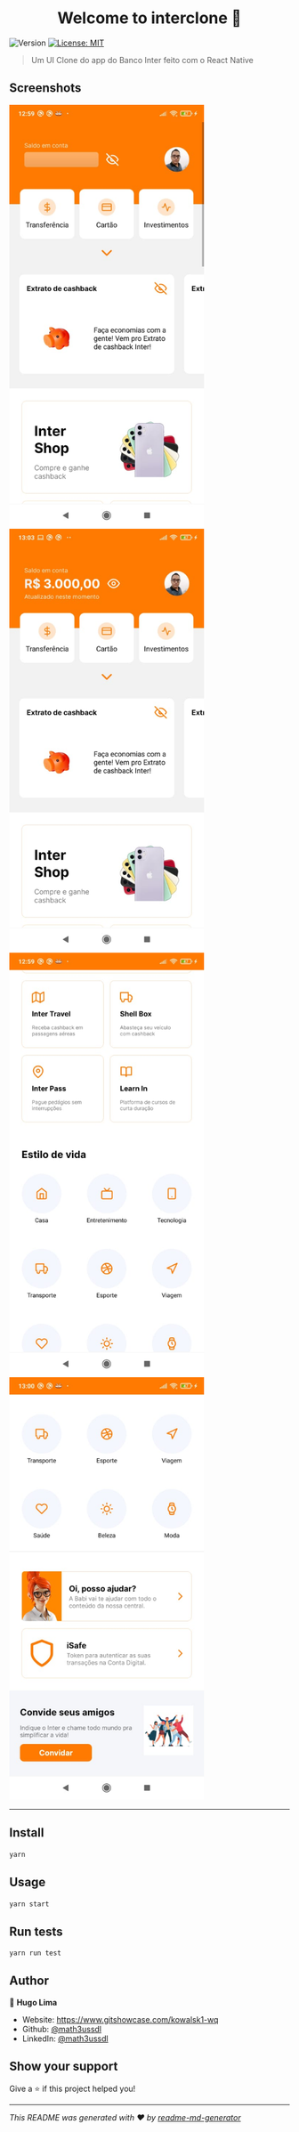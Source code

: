 <h1 align="center">Welcome to interclone 👋</h1>
<p>
  <img alt="Version" src="https://img.shields.io/badge/version-0.0.1-blue.svg?cacheSeconds=2592000" />
  <a href="#" target="_blank">
    <img alt="License: MIT" src="https://img.shields.io/badge/License-MIT-yellow.svg" />
  </a>
</p>

> Um UI Clone do app do Banco Inter feito com o React Native

## Screenshots

<img src="./src/assets/screenshots/screenshot1.png" alt="interclone-screenshot1" width="350" height="auto" />

<img src="./src/assets/screenshots/screenshot2.png" alt="interclone-screenshot2" width="350" height="auto" />

<img src="./src/assets/screenshots/screenshot3.png" alt="interclone-screenshot3" width="350" height="auto" />

<img src="./src/assets/screenshots/screenshot4.png" alt="interclone-screenshot4" width="350" height="auto" />

---

## Install

```sh
yarn
```

## Usage

```sh
yarn start
```

## Run tests

```sh
yarn run test
```

## Author

👤 **Hugo Lima**

- Website: https://www.gitshowcase.com/kowalsk1-wq
- Github: [@math3ussdl](https://github.com/math3ussdl)
- LinkedIn: [@math3ussdl](https://linkedin.com/in/math3ussdl)

## Show your support

Give a ⭐️ if this project helped you!

---

_This README was generated with ❤️ by [readme-md-generator](https://github.com/kefranabg/readme-md-generator)_
